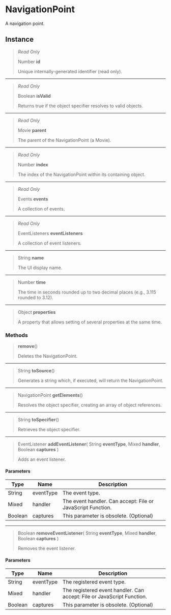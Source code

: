 # NavigationPoint
A navigation point.

## Instance
> *Read Only* 
> 
> Number **id** 
>
> Unique internally-generated identifier (read only).
*** 
> *Read Only* 
> 
> Boolean **isValid** 
>
> Returns true if the object specifier resolves to valid objects.
*** 
> *Read Only* 
> 
> Movie **parent** 
>
> The parent of the NavigationPoint (a Movie).
*** 
> *Read Only* 
> 
> Number **index** 
>
> The index of the NavigationPoint within its containing object.
*** 
> *Read Only* 
> 
> Events **events** 
>
> A collection of events.
*** 
> *Read Only* 
> 
> EventListeners **eventListeners** 
>
> A collection of event listeners.
*** 
> String **name** 
>
> The UI display name.
*** 
> Number **time** 
>
> The time in seconds rounded up to two decimal places (e.g., 3.115 rounded to 3.12).
*** 
> Object **properties** 
>
> A property that allows setting of several properties at the same time.

### Methods
> **remove**()
> 
> Deletes the NavigationPoint.
*** 
> String **toSource**()
> 
> Generates a string which, if executed, will return the NavigationPoint.
*** 
> NavigationPoint **getElements**()
> 
> Resolves the object specifier, creating an array of object references.
*** 
> String **toSpecifier**()
> 
> Retrieves the object specifier.
*** 
> EventListener **addEventListener**( String **eventType**, Mixed **handler**, Boolean **captures** )
> 
> Adds an event listener.
#### Parameters
| Type | Name | Description |
|---|---|---|
| String | eventType | The event type. |
| Mixed | handler | The event handler. Can accept: File or JavaScript Function. |
| Boolean | captures | This parameter is obsolete. (Optional) |

*** 
> Boolean **removeEventListener**( String **eventType**, Mixed **handler**, Boolean **captures** )
> 
> Removes the event listener.
#### Parameters
| Type | Name | Description |
|---|---|---|
| String | eventType | The registered event type. |
| Mixed | handler | The registered event handler. Can accept: File or JavaScript Function. |
| Boolean | captures | This parameter is obsolete. (Optional) |


